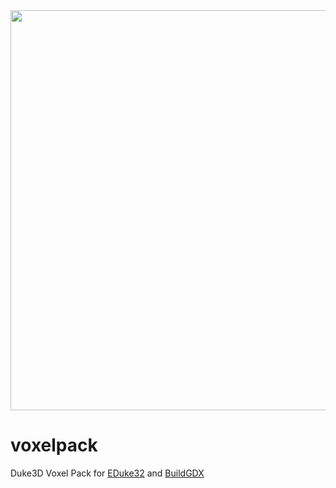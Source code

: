 <img src="http://hrp.duke4.net/misc/voxelpack_github.png" width="640"/>

# voxelpack
Duke3D Voxel Pack for <a href="http://dukeworld.duke4.net/eduke32" target= "_blank">EDuke32</a> and <a href="http://m210.duke4.net" target= "_blank">BuildGDX</a>
